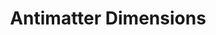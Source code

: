 ---
title: "Antimatter Dimensions"
bookmark: "https://ivark.github.io/"
tags:
  - Incremental Game
  - Bookmark
---